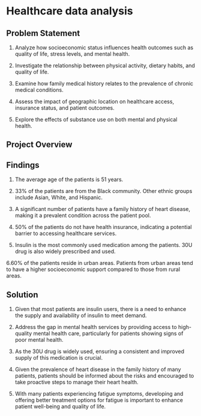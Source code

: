 # Healthcare data analysis

## Problem Statement 

1. Analyze how socioeconomic status influences health outcomes such as quality of life, stress levels, and mental health.

2. Investigate the relationship between physical activity, dietary habits, and quality of life.

3. Examine how family medical history relates to the prevalence of chronic medical conditions.

4. Assess the impact of geographic location on healthcare access, insurance status, and patient outcomes.

5. Explore the effects of substance use on both mental and physical health.

  ## Project Overview

  ## Findings

  1. The average age of the patients is 51 years.
  
  2. 33% of the patients are from the Black community. Other ethnic groups include Asian, White, and Hispanic.
  
  3. A significant number of patients have a family history of heart disease, making it a prevalent condition across the patient pool.
  
  4. 50% of the patients do not have health insurance, indicating a potential barrier to accessing healthcare services.
  
  5. Insulin is the most commonly used medication among the patients. 30U drug is also widely prescribed and used.
  
  6.60% of the patients reside in urban areas. Patients from urban areas tend to have a higher socioeconomic support compared to those from rural areas.
  

  ## Solution

  1. Given that most patients are insulin users, there is a need to enhance the supply and availability of insulin to meet demand.
  
  2. Address the gap in mental health services by providing access to high-quality mental health care, particularly for patients showing signs of poor mental health.
  
  3. As the 30U drug is widely used, ensuring a consistent and improved supply of this medication is crucial.
  
  4. Given the prevalence of heart disease in the family history of many patients, patients should be informed about the risks and encouraged to take proactive steps to manage their heart health.
  
  5. With many patients experiencing fatigue symptoms, developing and offering better treatment options for fatigue is important to enhance patient well-being and quality of life.





